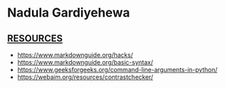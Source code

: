 # Nadula Gardiyehewa

## **<ins>RESOURCES</ins>**

- https://www.markdownguide.org/hacks/
- https://www.markdownguide.org/basic-syntax/
- https://www.geeksforgeeks.org/command-line-arguments-in-python/
- https://webaim.org/resources/contrastchecker/